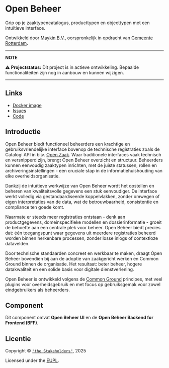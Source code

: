 # Open Beheer

Grip op je zaaktypencatalogus, producttypen en objecttypen met een intuïtieve interface.

Ontwikkeld door [Maykin B.V.](https://www.maykinmedia.nl), oorspronkelijk in opdracht van [Gemeente Rotterdam](https://www.rotterdam.nl).

---
**NOTE**

   ⚠️ **Projectstatus:** Dit project is in actieve ontwikkeling.
   Bepaalde functionaliteiten zijn nog in aanbouw en kunnen wijzigen.

---

## Links

* [Docker image](https://hub.docker.com/r/maykinmedia/open-beheer)
* [Issues](https://github.com/maykinmedia/open-beheer/issues)
* [Code](https://github.com/maykinmedia/open-beheer)


## Introductie

Open Beheer biedt functioneel beheerders een krachtige en gebruiksvriendelijke
interface bovenop de technische registraties zoals de Catalogi API in bijv. 
[Open Zaak](https://open-zaak.readthedocs.io/). Waar traditionele interfaces vaak technisch en versnipperd zijn,
brengt Open Beheer overzicht en structuur. Beheerders kunnen eenvoudig
zaaktypen inrichten, met de juiste statussen, rollen en 
archiveringsinstellingen - een cruciale stap in de informatiehuishouding van
elke overheidsorganisatie.

Dankzij de intuïtieve werkwijze van Open Beheer wordt het opstellen en beheren
van kwaliteitsvolle gegevens een stuk eenvoudiger. De interface werkt volledig
via gestandaardiseerde koppelvlakken, zonder omwegen of eigen interpretaties
van de data, wat de betrouwbaarheid, consistentie en compliance ten goede komt.

Naarmate er steeds meer registraties ontstaan - denk aan productgegevens,
domeinspecifieke modellen en dossierinformatie - groeit de behoefte aan een
centrale plek voor beheer. Open Beheer biedt precies dat: één toegangspunt
waar gegevens uit meerdere registraties beheerd worden binnen herkenbare
processen, zonder losse inlogs of contextloze datavelden.

Door technische standaarden concreet en werkbaar te maken, draagt Open Beheer
bovendien bij aan de adoptie van zaakgericht werken en Common Ground binnen de
organisatie. Het resultaat: beter beheer, hogere datakwaliteit en een solide
basis voor digitale dienstverlening.

Open Beheer is ontwikkeld volgens de [Common Ground](https://commonground.nl/) principes, met veel
plugins voor overheidsgebruik en met focus op gebruiksgemak voor zowel
eindgebruikers als beheerders.

## Component

Dit component omvat **Open Beheer UI** en de **Open Beheer Backend for Frontend (BFF)**.

## Licentie

Copyright © [`"the Stakeholders"`](https://github.com/maykinmedia/open-beheer/blob/main/STAKEHOLDERS.md), 2025

Licensed under the [EUPL](https://github.com/maykinmedia/open-beheer/blob/main/LICENSE.md).